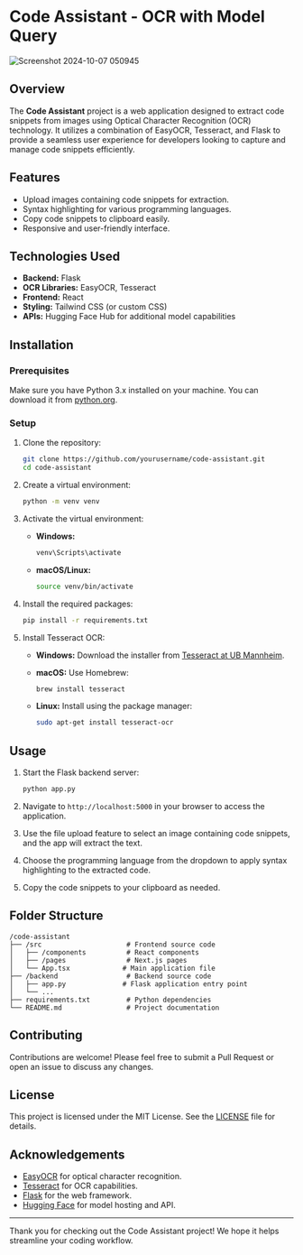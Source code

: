 # Code Assistant - OCR with Model Query

![Screenshot 2024-10-07 050945](https://github.com/user-attachments/assets/12eb0b31-ad29-40b4-8063-e83a910d8f3e)


## Overview

The **Code Assistant** project is a web application designed to extract code snippets from images using Optical Character Recognition (OCR) technology. It utilizes a combination of EasyOCR, Tesseract, and Flask to provide a seamless user experience for developers looking to capture and manage code snippets efficiently.

## Features

- Upload images containing code snippets for extraction.
- Syntax highlighting for various programming languages.
- Copy code snippets to clipboard easily.
- Responsive and user-friendly interface.

## Technologies Used

- **Backend:** Flask
- **OCR Libraries:** EasyOCR, Tesseract
- **Frontend:** React
- **Styling:** Tailwind CSS (or custom CSS)
- **APIs:** Hugging Face Hub for additional model capabilities

## Installation

### Prerequisites

Make sure you have Python 3.x installed on your machine. You can download it from [python.org](https://www.python.org/downloads/).

### Setup

1. Clone the repository:

   ```bash
   git clone https://github.com/yourusername/code-assistant.git
   cd code-assistant
   ```

2. Create a virtual environment:

   ```bash
   python -m venv venv
   ```

3. Activate the virtual environment:

   - **Windows:**

     ```bash
     venv\Scripts\activate
     ```

   - **macOS/Linux:**

     ```bash
     source venv/bin/activate
     ```

4. Install the required packages:

   ```bash
   pip install -r requirements.txt
   ```

5. Install Tesseract OCR:

   - **Windows:** Download the installer from [Tesseract at UB Mannheim](https://github.com/UB-Mannheim/tesseract/wiki).
   - **macOS:** Use Homebrew:

     ```bash
     brew install tesseract
     ```

   - **Linux:** Install using the package manager:

     ```bash
     sudo apt-get install tesseract-ocr
     ```

## Usage

1. Start the Flask backend server:

   ```bash
   python app.py
   ```

2. Navigate to `http://localhost:5000` in your browser to access the application.

3. Use the file upload feature to select an image containing code snippets, and the app will extract the text.

4. Choose the programming language from the dropdown to apply syntax highlighting to the extracted code.

5. Copy the code snippets to your clipboard as needed.

## Folder Structure

```
/code-assistant
├── /src                     # Frontend source code
│   ├── /components          # React components
│   ├── /pages               # Next.js pages
│   └── App.tsx             # Main application file
├── /backend                 # Backend source code
│   ├── app.py              # Flask application entry point
│   └── ...
├── requirements.txt         # Python dependencies
└── README.md                # Project documentation
```

## Contributing

Contributions are welcome! Please feel free to submit a Pull Request or open an issue to discuss any changes.

## License

This project is licensed under the MIT License. See the [LICENSE](LICENSE) file for details.

## Acknowledgements

- [EasyOCR](https://github.com/JaidedAI/EasyOCR) for optical character recognition.
- [Tesseract](https://github.com/tesseract-ocr/tesseract) for OCR capabilities.
- [Flask](https://flask.palletsprojects.com/) for the web framework.
- [Hugging Face](https://huggingface.co/) for model hosting and API.

---

Thank you for checking out the Code Assistant project! We hope it helps streamline your coding workflow.
